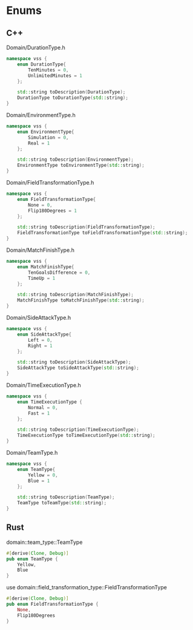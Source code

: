 # Enums

## C++
Domain/DurationType.h
```cpp
namespace vss {
    enum DurationType{
        TenMinutes = 0,
        UnlimitedMinutes = 1
    };

    std::string toDescription(DurationType);
    DurationType toDurationType(std::string);
}
```

Domain/EnvironmentType.h
```cpp
namespace vss {
    enum EnvironmentType{
        Simulation = 0,
        Real = 1
    };

    std::string toDescription(EnvironmentType);
    EnvironmentType toEnvironmentType(std::string);
}
```

Domain/FieldTransformationType.h
```cpp
namespace vss {
    enum FieldTransformationType{
        None = 0,
        Flip180Degrees = 1
    };

    std::string toDescription(FieldTransformationType);
    FieldTransformationType toFieldTransformationType(std::string);
}
```

Domain/MatchFinishType.h
```cpp
namespace vss {
    enum MatchFinishType{
        TenGoalsDifference = 0,
        TimeUp = 1
    };

    std::string toDescription(MatchFinishType);
    MatchFinishType toMatchFinishType(std::string);
}
```

Domain/SideAttackType.h
```cpp
namespace vss {
    enum SideAttackType{
        Left = 0,
        Right = 1
    };

    std::string toDescription(SideAttackType);
    SideAttackType toSideAttackType(std::string);
}
```

Domain/TimeExecutionType.h
```cpp
namespace vss {
    enum TimeExecutionType {
        Normal = 0,
        Fast = 1
    };

    std::string toDescription(TimeExecutionType);
    TimeExecutionType toTimeExecutionType(std::string);
}
```

Domain/TeamType.h
```cpp
namespace vss {
    enum TeamType{
        Yellow = 0,
        Blue = 1
    };

    std::string toDescription(TeamType);
    TeamType toTeamType(std::string);
}
```



## Rust
domain::team_type::TeamType
```rust
#[derive(Clone, Debug)]
pub enum TeamType {
    Yellow,
    Blue
}
```

use domain::field_transformation_type::FieldTransformationType
```rust
#[derive(Clone, Debug)]
pub enum FieldTransformationType {
    None,
    Flip180Degrees
}
```